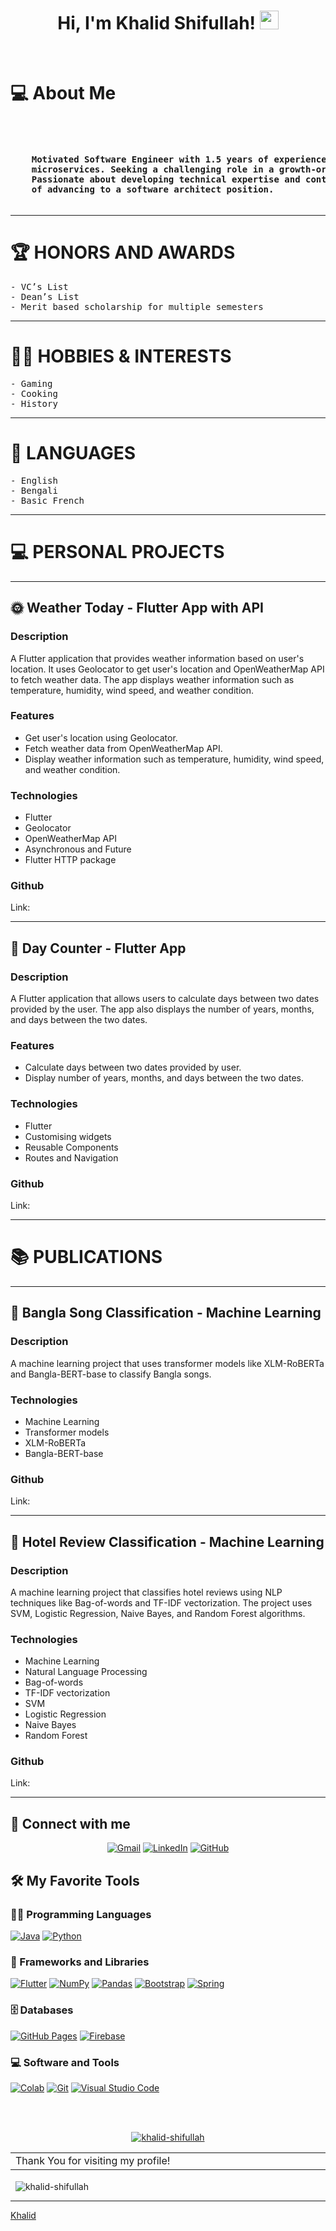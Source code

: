<h1 align="center">
Hi, I'm Khalid Shifullah!
	<a href="https://github.com/Khalid-Shifullah" target="_self">
		<img src="https://media.giphy.com/media/hvRJCLFzcasrR4ia7z/giphy.gif" width="30">
	</a>
</h1>

<br/>
</p>

# 💻 About Me

<pre> <h4>
	Motivated Software Engineer with 1.5 years of experience at BJIT Limited, specializing in Java, Spring Boot, and
	microservices. Seeking a challenging role in a growth-oriented company that fosters continuous learning and innovation.
	Passionate about developing technical expertise and contributing to impactful projects, with a long-term goal
	of advancing to a software architect position.
</pre
</h4>
<hr>




<h1> 🏆 HONORS AND AWARDS </h1>

<pre>
- VC’s List
- Dean’s List
- Merit based scholarship for multiple semesters
</pre>
<hr>

# 🤹‍♂️ HOBBIES & INTERESTS

<pre>
- Gaming
- Cooking
- History
</pre>
<hr>

# 📘 LANGUAGES

<pre>
- English
- Bengali
- Basic French
</pre>
<hr>

# 💻 PERSONAL PROJECTS

<hr>

## 🌞 Weather Today - Flutter App with API

### Description

A Flutter application that provides weather information based on user's location. It uses Geolocator to get user's location and OpenWeatherMap API to fetch weather data. The app displays weather information such as temperature, humidity, wind speed, and weather condition.

### Features

- Get user's location using Geolocator.
- Fetch weather data from OpenWeatherMap API.
- Display weather information such as temperature, humidity, wind speed, and weather condition.

### Technologies

- Flutter
- Geolocator
- OpenWeatherMap API
- Asynchronous and Future
- Flutter HTTP package

### Github

Link:

<hr>

## 🧮 Day Counter - Flutter App

### Description

A Flutter application that allows users to calculate days between two dates provided by the user. The app also displays the number of years, months, and days between the two dates.

### Features

- Calculate days between two dates provided by user.
- Display number of years, months, and days between the two dates.

### Technologies

- Flutter
- Customising widgets
- Reusable Components
- Routes and Navigation

### Github

Link:

<hr>


# 📚 PUBLICATIONS

<hr>

## 📕 Bangla Song Classification - Machine Learning

### Description

A machine learning project that uses transformer models like XLM-RoBERTa and Bangla-BERT-base to classify Bangla songs.

### Technologies

- Machine Learning
- Transformer models
- XLM-RoBERTa
- Bangla-BERT-base

### Github

Link:

<hr>

## 📖 Hotel Review Classification - Machine Learning

### Description

A machine learning project that classifies hotel reviews using NLP techniques like Bag-of-words and TF-IDF vectorization. The project uses SVM, Logistic Regression, Naive Bayes, and Random Forest algorithms.

### Technologies

- Machine Learning
- Natural Language Processing
- Bag-of-words
- TF-IDF vectorization
- SVM
- Logistic Regression
- Naive Bayes
- Random Forest

### Github

Link:

<hr>

## 🤝 Connect with me

<p align="center">
	<a href="mailto:khalid.shifullah@bjitacademy.com"><img img src="https://img.shields.io/badge/gmail-%23EA4335.svg?style=plastic&logo=gmail&logoColor=white" alt="Gmail"/></a>
	<a href="https://www.linkedin.com/"><img src="https://img.shields.io/badge/linkedin-%230A66C2.svg?style=plastic&logo=linkedin&logoColor=white" alt="LinkedIn"/></a>
	<a href="https://github.com/Khalid-Shifullah"><img src="https://img.shields.io/badge/github-%23181717.svg?style=plastic&logo=github&logoColor=white" alt="GitHub"/></a>
</p>

## 🛠️ My Favorite Tools

### 👨‍💻 Programming Languages

<p>
    <a href="https://github.com/Khalid-Shifullah"><img alt="Java" src="https://img.shields.io/badge/JavaScript%20-%23F7DF1E.svg?logo=javascript&logoColor=black"></a>
    <a href="https://github.com/Khalid-Shifullah"><img alt="Python" src="https://img.shields.io/badge/Python%20-%2314354C.svg?logo=python&logoColor=white"></a>

### 🧰 Frameworks and Libraries

<p>
    <a href="https://github.com/Khalid-Shifullah"><img alt="Flutter" src="https://img.shields.io/badge/Flutter%20-%23D00000.svg?logo=flutter&logoColor=white"></a>
    <a href="https://github.com/Khalid-Shifullah"><img alt="NumPy" src="https://img.shields.io/badge/Numpy%20-%23013243.svg?logo=numpy&logoColor=white"></a>
    <a href="https://github.com/Khalid-Shifullah"><img alt="Pandas" src="https://img.shields.io/badge/Pandas%20-%23150458.svg?logo=pandas&logoColor=white"></a>
    <a href="https://github.com/Khalid-Shifullah"><img alt="Bootstrap" src="https://img.shields.io/badge/Boostrap%20-%23FF6F00.svg?logo=bootstrap&logoColor=white"></a>
    <a href="https://github.com/Khalid-Shifullah"><img alt="Spring" src="https://img.shields.io/badge/Spring%20Boot%20-%2334A853.svg?logo=Springboot&logoColor=white"></a>

</p>

### 🗄️ Databases

<p>
    <a href="https://github.com/Khalid-Shifullah"><img alt="GitHub Pages" src="https://img.shields.io/badge/GitHub%20Pages-%23327FC7.svg?logo=github&logoColor=white"></a>
    <a href="https://github.com/Khalid-Shifullah"><img alt="Firebase" src ="https://img.shields.io/badge/Firebase-%23FF6F00.svg?logo=firebase&logoColor=white"></a>
</p>

### 💻 Software and Tools

<p>
    <a href="https://github.com/Khalid-Shifullah"><img alt="Colab" src="https://img.shields.io/badge/Colab-00b56a.svg?logo=google-colab&logoColor=white"></a>
    <a href="https://github.com/Khalid-Shifullahn"><img alt="Git" src="https://img.shields.io/badge/Git%20-%23F05033.svg?logo=git&logoColor=white"></a>
    <overflow&logoColor=white"></a>
    <a href="https://github.com/Khalid-Shifullah"><img alt="Visual Studio Code" src="https://img.shields.io/badge/Visual%20Studio%20Code-0078d7.svg?logo=visual-studio-code&logoColor=white"></a>
</p>
</br>
<br/>

<p align="center"> <a href="https://github.com/ryo-ma/github-profile-trophy"><img src="https://github-profile-trophy.vercel.app/?username=khalid-shifullah" alt="khalid-shifullah" /></a> </p>

<table style="border: none">
  <tr>
  <td width="20%" valign="top">
	Thank You for visiting my profile!
  </td>
  </tr>
</table>

<p>&nbsp;
<img align="center" src="https://github-readme-stats.vercel.app/api?username=khalid-shifullah&show_icons=true&locale=en" alt="khalid-shifullah" />
</p>

---

[Khalid](https://github.com/Khalid-Shifullah)
